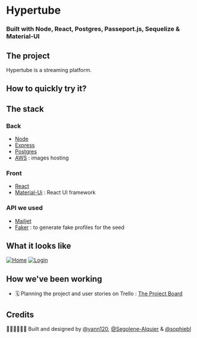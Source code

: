 # Hypertube
### Built with Node, React, Postgres, Passeport.js, Sequelize & Material-UI

## The project

Hypertube is a streaming platform.

## How to quickly try it?

## The stack
### Back
* [Node](https://nodejs.org/en/)
* [Express](https://expressjs.com/)
* [Postgres](https://www.postgresql.org/)
* [AWS](https://aws.amazon.com/fr/s3/) : images hosting

### Front
* [React](https://reactjs.org/)
* [Material-Ui](https://material-ui.com/) : React UI framework

### API we used
* [Mailjet](https://www.mailjet.com/)
* [Faker](https://github.com/marak/Faker.js/) : to generate fake profiles for the seed

## What it looks like

[![Home](https://iili.io/dXFN9e.png)](https://freeimage.host/i/dXFN9e)
[![Login](https://iili.io/dXFN9e.png)](https://freeimage.host/i/dXFN9e)

## How we've been working
* 🗓 Planning the project and user stories on Trello : [The Project Board](https://trello.com/b/qWoqOwWO/hypertube-launch)

## Credits

👨🏻‍💻👩🏻‍💻
Built and designed by 
[@yann120](https://github.com/yann120), [@Segolene-Alquier](https://github.com/Segolene-Alquier/) & [@sophiebl](https://github.com/Segolene-Alquier/)
